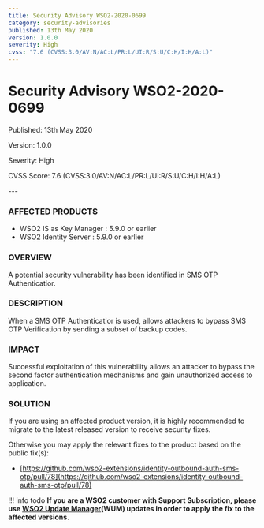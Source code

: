 ```yaml
---
title: Security Advisory WSO2-2020-0699
category: security-advisories
published: 13th May 2020
version: 1.0.0
severity: High
cvss: "7.6 (CVSS:3.0/AV:N/AC:L/PR:L/UI:R/S:U/C:H/I:H/A:L)"
---
```


# Security Advisory WSO2-2020-0699

<p class="doc-info">Published: 13th May 2020</p>
<p class="doc-info">Version: 1.0.0</p>
<p class="doc-info">Severity: High</p>
<p class="doc-info">CVSS Score: 7.6 (CVSS:3.0/AV:N/AC:L/PR:L/UI:R/S:U/C:H/I:H/A:L)</p>
---

### AFFECTED PRODUCTS
* WSO2 IS as Key Manager : 5.9.0 or earlier
* WSO2 Identity Server :  5.9.0 or earlier


### OVERVIEW
A potential security vulnerability has been identified in SMS OTP Authenticatior.


### DESCRIPTION
When a SMS OTP Authenticatior is used, allows attackers to bypass SMS OTP Verification by sending a subset of backup codes.


### IMPACT
Successful exploitation of this vulnerability allows an attacker to bypass the second factor authentication mechanisms and gain unauthorized access to application.


### SOLUTION
If you are using an affected product version, it is highly recommended to migrate to the latest released version to receive security fixes.

Otherwise you may apply the relevant fixes to the product based on the public fix(s):

* [https://github.com/wso2-extensions/identity-outbound-auth-sms-otp/pull/78](https://github.com/wso2-extensions/identity-outbound-auth-sms-otp/pull/78)


!!! info todo
    **If you are a WSO2 customer with Support Subscription, please use [WSO2 Update Manager](https://wso2.com/updates/wum)(WUM) updates in order to apply the fix to the affected versions.**
